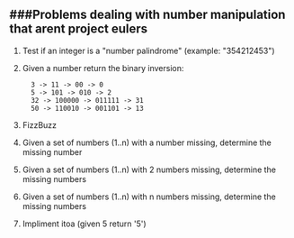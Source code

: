 ###Problems dealing with number manipulation that arent project eulers
----------
1. Test if an integer is a "number palindrome" (example: "354212453")
2. Given a number return the binary inversion:

    ```
      3 -> 11 -> 00 -> 0
      5 -> 101 -> 010 -> 2
      32 -> 100000 -> 011111 -> 31
      50 -> 110010 -> 001101 -> 13
    ```
3. FizzBuzz
3. Given a set of numbers (1..n) with a number missing, determine the missing number
3. Given a set of numbers (1..n) with 2 numbers missing, determine the missing numbers
3. Given a set of numbers (1..n) with n numbers missing, determine the missing numbers
3. Impliment itoa (given 5 return '5')
